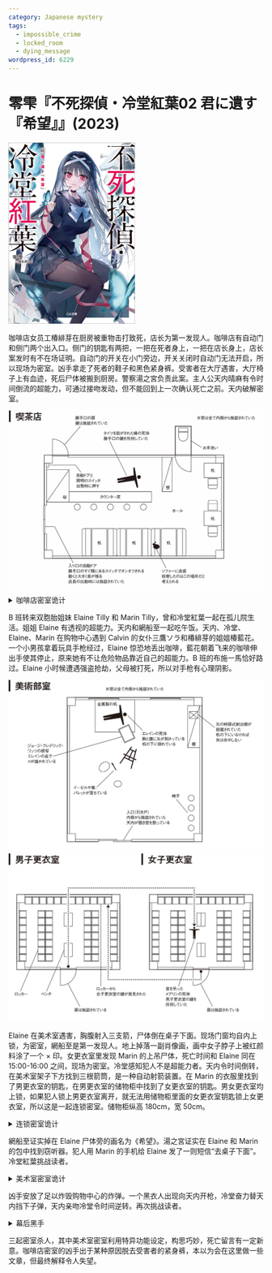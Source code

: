 ```yaml
---
category: Japanese mystery
tags:
  - impossible_crime
  - locked_room
  - dying_message
wordpress_id: 6229
---
```


# 零雫『不死探偵・冷堂紅葉02 君に遺す『希望』』(2023)

<img src=images/2023_cover_2.jpg width=250/>

咖啡店女员工椿緋芽在厨房被重物击打致死，店长为第一发现人。咖啡店有自动门和侧门两个出入口。侧门的钥匙有两把，一把在死者身上，一把在店长身上，店长案发时有不在场证明。自动门的开关在小门旁边，开关关闭时自动门无法开启，所以现场为密室。凶手拿走了死者的鞋子和黑色紧身裤。受害者在大厅遇害，大厅椅子上有血迹，死后尸体被搬到厨房。警察湯之宮负责此案。主人公天内晴麻有令时间倒流的超能力，可通过接吻发动，但不能回到上一次确认死亡之前。天内破解密室。

<img src=images/2023_coffee_shop.jpg width=600/>

<details><summary>咖啡店密室诡计</summary>
凶手穿着黑色衣物，以免对自动门的传感器产生反应。店长从侧门进店，按下了自动门开关。店长一眼看到椿緋芽的尸体，跑过去确认是否还有气息，弯腰时视线被酒吧柜台阻挡，看不到入口，凶手趁机从自动门离开。
</details>

B 班转来双胞胎姐妹 Elaine Tilly 和 Marin Tilly，曾和冷堂紅葉一起在孤儿院生活。姐姐 Elaine 有透视的超能力。天内和網船至一起吃午饭。天内、冷堂、Elaine、Marin 在购物中心遇到 Calvin 的女仆三鷹ソラ和椿緋芽的姐姐椿藍花。一个小男孩拿着玩具手枪经过，Elaine 惊恐地丢出咖啡，藍花朝着飞来的咖啡伸出手使其停止，原来她有不让危险物品靠近自己的超能力。B 班的布施一馬恰好路过。Elaine 小时候遭遇强盗抢劫，父母被打死，所以对手枪有心理阴影。

<img src=images/2023_art_club.jpg width=600/>
<img src=images/2023_locker_room.jpg width=600/>

Elaine 在美术室遇害，胸腹射入三支箭，尸体倒在桌子下面。现场门窗均自内上锁，为密室，網船至是第一发现人。地上掉落一副肖像画，画中女子脖子上被红颜料涂了一个 × 印。女更衣室里发现 Marin 的上吊尸体，死亡时间和 Elaine 同在 15:00-16:00 之间，现场为密室。冷堂感知犯人不是超能力者。天内令时间倒转，在美术室架子下方找到三根箭筒，是一种自动射箭装置。在 Marin 的衣服里找到了男更衣室的钥匙，在男更衣室的储物柜中找到了女更衣室的钥匙。男女更衣室均上锁，如果犯人锁上男更衣室离开，就无法用储物柜里面的女更衣室钥匙锁上女更衣室，所以这是一起连锁密室。储物柜纵高 180cm，宽 50cm。

<details><summary>连锁密室诡计</summary>
凶手把♂钥匙留在 Marin 身上，使用♀钥匙从外面锁上女更衣室，然后将♀钥匙锁在男更衣室的储物柜里，从内侧将男更衣室的门锁上，躲在一个空的储物柜中。凶手趁着发现 Marin 尸体的骚动，混在人群中离开。
</details>

網船至证实掉在 Elaine 尸体旁的画名为《希望》。湯之宮证实在 Elaine 和 Marin 的包中找到窃听器。犯人用 Marin 的手机给 Elaine 发了一则短信“去桌子下面”。冷堂紅葉挑战读者。

<details><summary>美术室密室诡计</summary>
犯人站在美术室上方的四楼房间，用一把玩具手枪对准地板。Elaine 通过透视能力看到了上面的手枪，惊恐地藏到桌子下面，被自动射箭装置射死。画作名为《希望》，× 印打在“希”字上方，“希”去掉上面的“×”变成“布”，凶手是布施一馬。十一年前强盗劫车，Elaine 的父亲与强盗搏斗，导致强盗开枪打死布施父母，所以布施杀死 Elaine 复仇。
</details>

凶手安放了足以炸毁购物中心的炸弹。一个黑衣人出现向天内开枪，冷堂奋力替天内挡下子弹，天内亲吻冷堂令时间逆转。再次挑战读者。

<details><summary>幕后黑手</summary>
天内、冷堂、律音澪太郎（天内的发小）三人在咖啡店聊天，看到緋芽穿了一条轻薄透亮的紧身裤，但那其实是双层“虚假紧身裤”，外层黑色，内层肤色。澪太郎杀死緋芽，血流在緋芽的紧身裤上，所以他脱下紧身裤消除证据。案发后澪太郎提起犯人喜欢厚实的紧身裤，露出破绽。在第一个时间轴中，警察未在美术室里找到箭筒，是因为身为警察的律音澪太郎隐藏证据。

结尾布施认罪，天内、冷堂、椿藍花合力制服律音澪太郎，在炸弹炸毁购物中心之前驾车逃逸。
</details>

三起密室杀人，其中美术室密室利用特异功能设定，构思巧妙，死亡留言有一定新意。咖啡店密室的凶手出于某种原因脱去受害者的紧身裤，本以为会在这里做一些文章，但最终解释令人失望。